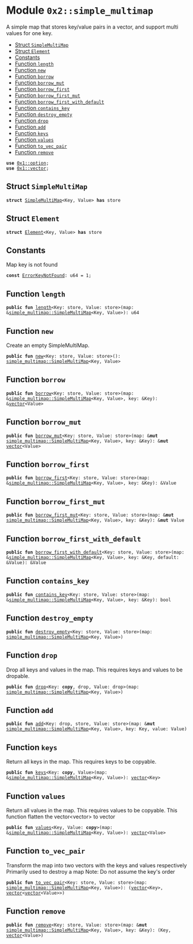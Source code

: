 
<a name="0x2_simple_multimap"></a>

# Module `0x2::simple_multimap`

A simple map that stores key/value pairs in a vector, and support multi values for one key.


-  [Struct `SimpleMultiMap`](#0x2_simple_multimap_SimpleMultiMap)
-  [Struct `Element`](#0x2_simple_multimap_Element)
-  [Constants](#@Constants_0)
-  [Function `length`](#0x2_simple_multimap_length)
-  [Function `new`](#0x2_simple_multimap_new)
-  [Function `borrow`](#0x2_simple_multimap_borrow)
-  [Function `borrow_mut`](#0x2_simple_multimap_borrow_mut)
-  [Function `borrow_first`](#0x2_simple_multimap_borrow_first)
-  [Function `borrow_first_mut`](#0x2_simple_multimap_borrow_first_mut)
-  [Function `borrow_first_with_default`](#0x2_simple_multimap_borrow_first_with_default)
-  [Function `contains_key`](#0x2_simple_multimap_contains_key)
-  [Function `destroy_empty`](#0x2_simple_multimap_destroy_empty)
-  [Function `drop`](#0x2_simple_multimap_drop)
-  [Function `add`](#0x2_simple_multimap_add)
-  [Function `keys`](#0x2_simple_multimap_keys)
-  [Function `values`](#0x2_simple_multimap_values)
-  [Function `to_vec_pair`](#0x2_simple_multimap_to_vec_pair)
-  [Function `remove`](#0x2_simple_multimap_remove)


<pre><code><b>use</b> <a href="">0x1::option</a>;
<b>use</b> <a href="">0x1::vector</a>;
</code></pre>



<a name="0x2_simple_multimap_SimpleMultiMap"></a>

## Struct `SimpleMultiMap`



<pre><code><b>struct</b> <a href="simple_multimap.md#0x2_simple_multimap_SimpleMultiMap">SimpleMultiMap</a>&lt;Key, Value&gt; <b>has</b> store
</code></pre>



<a name="0x2_simple_multimap_Element"></a>

## Struct `Element`



<pre><code><b>struct</b> <a href="simple_multimap.md#0x2_simple_multimap_Element">Element</a>&lt;Key, Value&gt; <b>has</b> store
</code></pre>



<a name="@Constants_0"></a>

## Constants


<a name="0x2_simple_multimap_ErrorKeyNotFound"></a>

Map key is not found


<pre><code><b>const</b> <a href="simple_multimap.md#0x2_simple_multimap_ErrorKeyNotFound">ErrorKeyNotFound</a>: u64 = 1;
</code></pre>



<a name="0x2_simple_multimap_length"></a>

## Function `length`



<pre><code><b>public</b> <b>fun</b> <a href="simple_multimap.md#0x2_simple_multimap_length">length</a>&lt;Key: store, Value: store&gt;(map: &<a href="simple_multimap.md#0x2_simple_multimap_SimpleMultiMap">simple_multimap::SimpleMultiMap</a>&lt;Key, Value&gt;): u64
</code></pre>



<a name="0x2_simple_multimap_new"></a>

## Function `new`

Create an empty SimpleMultiMap.


<pre><code><b>public</b> <b>fun</b> <a href="simple_multimap.md#0x2_simple_multimap_new">new</a>&lt;Key: store, Value: store&gt;(): <a href="simple_multimap.md#0x2_simple_multimap_SimpleMultiMap">simple_multimap::SimpleMultiMap</a>&lt;Key, Value&gt;
</code></pre>



<a name="0x2_simple_multimap_borrow"></a>

## Function `borrow`



<pre><code><b>public</b> <b>fun</b> <a href="simple_multimap.md#0x2_simple_multimap_borrow">borrow</a>&lt;Key: store, Value: store&gt;(map: &<a href="simple_multimap.md#0x2_simple_multimap_SimpleMultiMap">simple_multimap::SimpleMultiMap</a>&lt;Key, Value&gt;, key: &Key): &<a href="">vector</a>&lt;Value&gt;
</code></pre>



<a name="0x2_simple_multimap_borrow_mut"></a>

## Function `borrow_mut`



<pre><code><b>public</b> <b>fun</b> <a href="simple_multimap.md#0x2_simple_multimap_borrow_mut">borrow_mut</a>&lt;Key: store, Value: store&gt;(map: &<b>mut</b> <a href="simple_multimap.md#0x2_simple_multimap_SimpleMultiMap">simple_multimap::SimpleMultiMap</a>&lt;Key, Value&gt;, key: &Key): &<b>mut</b> <a href="">vector</a>&lt;Value&gt;
</code></pre>



<a name="0x2_simple_multimap_borrow_first"></a>

## Function `borrow_first`



<pre><code><b>public</b> <b>fun</b> <a href="simple_multimap.md#0x2_simple_multimap_borrow_first">borrow_first</a>&lt;Key: store, Value: store&gt;(map: &<a href="simple_multimap.md#0x2_simple_multimap_SimpleMultiMap">simple_multimap::SimpleMultiMap</a>&lt;Key, Value&gt;, key: &Key): &Value
</code></pre>



<a name="0x2_simple_multimap_borrow_first_mut"></a>

## Function `borrow_first_mut`



<pre><code><b>public</b> <b>fun</b> <a href="simple_multimap.md#0x2_simple_multimap_borrow_first_mut">borrow_first_mut</a>&lt;Key: store, Value: store&gt;(map: &<b>mut</b> <a href="simple_multimap.md#0x2_simple_multimap_SimpleMultiMap">simple_multimap::SimpleMultiMap</a>&lt;Key, Value&gt;, key: &Key): &<b>mut</b> Value
</code></pre>



<a name="0x2_simple_multimap_borrow_first_with_default"></a>

## Function `borrow_first_with_default`



<pre><code><b>public</b> <b>fun</b> <a href="simple_multimap.md#0x2_simple_multimap_borrow_first_with_default">borrow_first_with_default</a>&lt;Key: store, Value: store&gt;(map: &<a href="simple_multimap.md#0x2_simple_multimap_SimpleMultiMap">simple_multimap::SimpleMultiMap</a>&lt;Key, Value&gt;, key: &Key, default: &Value): &Value
</code></pre>



<a name="0x2_simple_multimap_contains_key"></a>

## Function `contains_key`



<pre><code><b>public</b> <b>fun</b> <a href="simple_multimap.md#0x2_simple_multimap_contains_key">contains_key</a>&lt;Key: store, Value: store&gt;(map: &<a href="simple_multimap.md#0x2_simple_multimap_SimpleMultiMap">simple_multimap::SimpleMultiMap</a>&lt;Key, Value&gt;, key: &Key): bool
</code></pre>



<a name="0x2_simple_multimap_destroy_empty"></a>

## Function `destroy_empty`



<pre><code><b>public</b> <b>fun</b> <a href="simple_multimap.md#0x2_simple_multimap_destroy_empty">destroy_empty</a>&lt;Key: store, Value: store&gt;(map: <a href="simple_multimap.md#0x2_simple_multimap_SimpleMultiMap">simple_multimap::SimpleMultiMap</a>&lt;Key, Value&gt;)
</code></pre>



<a name="0x2_simple_multimap_drop"></a>

## Function `drop`

Drop all keys and values in the map. This requires keys and values to be dropable.


<pre><code><b>public</b> <b>fun</b> <a href="simple_multimap.md#0x2_simple_multimap_drop">drop</a>&lt;Key: <b>copy</b>, drop, Value: drop&gt;(map: <a href="simple_multimap.md#0x2_simple_multimap_SimpleMultiMap">simple_multimap::SimpleMultiMap</a>&lt;Key, Value&gt;)
</code></pre>



<a name="0x2_simple_multimap_add"></a>

## Function `add`



<pre><code><b>public</b> <b>fun</b> <a href="simple_multimap.md#0x2_simple_multimap_add">add</a>&lt;Key: drop, store, Value: store&gt;(map: &<b>mut</b> <a href="simple_multimap.md#0x2_simple_multimap_SimpleMultiMap">simple_multimap::SimpleMultiMap</a>&lt;Key, Value&gt;, key: Key, value: Value)
</code></pre>



<a name="0x2_simple_multimap_keys"></a>

## Function `keys`

Return all keys in the map. This requires keys to be copyable.


<pre><code><b>public</b> <b>fun</b> <a href="simple_multimap.md#0x2_simple_multimap_keys">keys</a>&lt;Key: <b>copy</b>, Value&gt;(map: &<a href="simple_multimap.md#0x2_simple_multimap_SimpleMultiMap">simple_multimap::SimpleMultiMap</a>&lt;Key, Value&gt;): <a href="">vector</a>&lt;Key&gt;
</code></pre>



<a name="0x2_simple_multimap_values"></a>

## Function `values`

Return all values in the map. This requires values to be copyable.
This function flatten the vector<vector<Value>> to vector<Value>


<pre><code><b>public</b> <b>fun</b> <a href="simple_multimap.md#0x2_simple_multimap_values">values</a>&lt;Key, Value: <b>copy</b>&gt;(map: &<a href="simple_multimap.md#0x2_simple_multimap_SimpleMultiMap">simple_multimap::SimpleMultiMap</a>&lt;Key, Value&gt;): <a href="">vector</a>&lt;Value&gt;
</code></pre>



<a name="0x2_simple_multimap_to_vec_pair"></a>

## Function `to_vec_pair`

Transform the map into two vectors with the keys and values respectively
Primarily used to destroy a map
Note: Do not assume the key's order


<pre><code><b>public</b> <b>fun</b> <a href="simple_multimap.md#0x2_simple_multimap_to_vec_pair">to_vec_pair</a>&lt;Key: store, Value: store&gt;(map: <a href="simple_multimap.md#0x2_simple_multimap_SimpleMultiMap">simple_multimap::SimpleMultiMap</a>&lt;Key, Value&gt;): (<a href="">vector</a>&lt;Key&gt;, <a href="">vector</a>&lt;<a href="">vector</a>&lt;Value&gt;&gt;)
</code></pre>



<a name="0x2_simple_multimap_remove"></a>

## Function `remove`



<pre><code><b>public</b> <b>fun</b> <a href="simple_multimap.md#0x2_simple_multimap_remove">remove</a>&lt;Key: store, Value: store&gt;(map: &<b>mut</b> <a href="simple_multimap.md#0x2_simple_multimap_SimpleMultiMap">simple_multimap::SimpleMultiMap</a>&lt;Key, Value&gt;, key: &Key): (Key, <a href="">vector</a>&lt;Value&gt;)
</code></pre>
